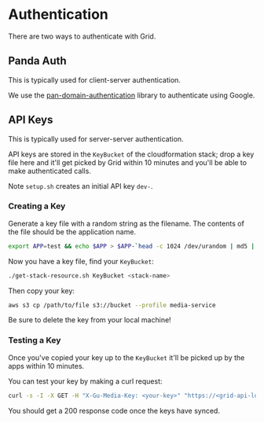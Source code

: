 # Authentication

There are two ways to authenticate with Grid.

## Panda Auth
This is typically used for client-server authentication.

We use the [pan-domain-authentication](https://github.com/guardian/pan-domain-authentication) library to authenticate
using Google.

## API Keys
This is typically used for server-server authentication.

API keys are stored in the `KeyBucket` of the cloudformation stack; drop a key file here and it'll get picked by Grid
within 10 minutes and you'll be able to make authenticated calls.

Note `setup.sh` creates an initial API key `dev-`.

### Creating a Key
Generate a key file with a random string as the filename. The contents of the file should be the application name.

```bash
export APP=test && echo $APP > $APP-`head -c 1024 /dev/urandom | md5 | tr '[:upper:]' '[:lower:]' | cut -c1-20`
```

Now you have a key file, find your `KeyBucket`:

```bash
./get-stack-resource.sh KeyBucket <stack-name>
```

Then copy your key:

```bash
aws s3 cp /path/to/file s3://bucket --profile media-service
```

Be sure to delete the key from your local machine!

### Testing a Key
Once you've copied your key up to the `KeyBucket` it'll be picked up by the apps within 10 minutes.

You can test your key by making a curl request:

```bash
curl -s -I -X GET -H "X-Gu-Media-Key: <your-key>" "https://<grid-api-local>"
```

You should get a 200 response code once the keys have synced.
